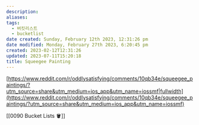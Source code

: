 ```yaml
---
description:
aliases: 
tags:
  - 버킷리스트
  - bucketlist
date created: Sunday, February 12th 2023, 12:31:26 pm
date modified: Monday, February 27th 2023, 6:20:45 pm
created: 2023-02-12T12:31:26
updated: 2023-07-11T15:20:18
title: Squeegee Painting
---
```

[https://www.reddit.com/r/oddlysatisfying/comments/10qb34e/squeegee_paintings/?utm_source=share&utm_medium=ios_app&utm_name=iossmf|fullwidth](https://www.reddit.com/r/oddlysatisfying/comments/10qb34e/squeegee_paintings/?utm_source=share&utm_medium=ios_app&utm_name=iossmf)

 [[0090 Bucket Lists 🪣]]